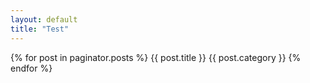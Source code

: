 ```yaml
---
layout: default
title: "Test"
---
```

{% for post in paginator.posts %}
{{ post.title }}
{{ post.category }}
{% endfor %}
